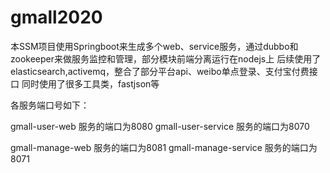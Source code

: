 # gmall2020
本SSM项目使用Springboot来生成多个web、service服务，通过dubbo和zookeeper来做服务监控和管理，部分模块前端分离运行在nodejs上
后续使用了elasticsearch,activemq，整合了部分平台api、weibo单点登录、支付宝付费接口
同时使用了很多工具类，fastjson等

各服务端口号如下：

gmall-user-web 服务的端口为8080
gmall-user-service 服务的端口为8070

gmall-manage-web 服务的端口为8081
gmall-manage-service 服务的端口为8071
